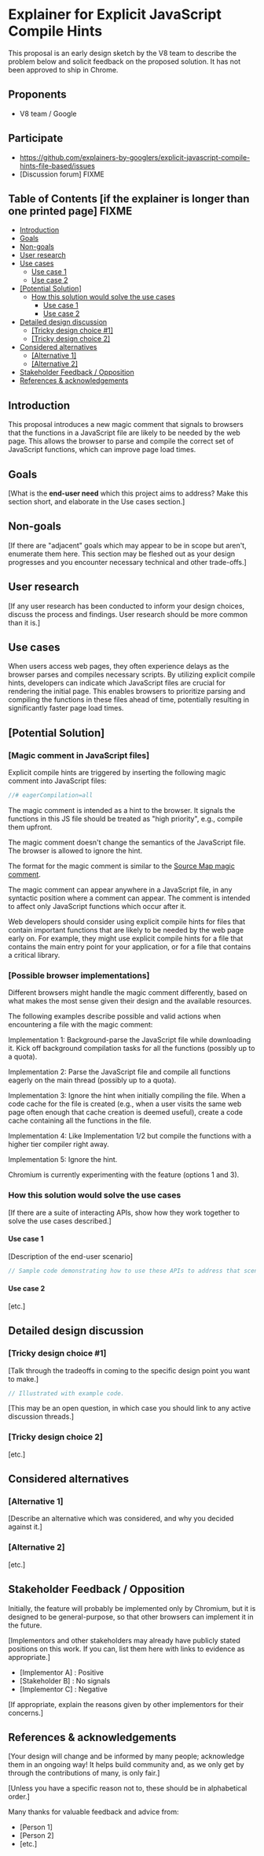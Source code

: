 # Explainer for Explicit JavaScript Compile Hints

This proposal is an early design sketch by the V8 team to describe the problem below and solicit
feedback on the proposed solution. It has not been approved to ship in Chrome.

## Proponents

- V8 team / Google

## Participate
- https://github.com/explainers-by-googlers/explicit-javascript-compile-hints-file-based/issues
- [Discussion forum] FIXME

## Table of Contents [if the explainer is longer than one printed page] FIXME

<!-- Update this table of contents by running `npx doctoc README.md` -->
<!-- START doctoc generated TOC please keep comment here to allow auto update -->
<!-- DON'T EDIT THIS SECTION, INSTEAD RE-RUN doctoc TO UPDATE -->

- [Introduction](#introduction)
- [Goals](#goals)
- [Non-goals](#non-goals)
- [User research](#user-research)
- [Use cases](#use-cases)
  - [Use case 1](#use-case-1)
  - [Use case 2](#use-case-2)
- [[Potential Solution]](#potential-solution)
  - [How this solution would solve the use cases](#how-this-solution-would-solve-the-use-cases)
    - [Use case 1](#use-case-1-1)
    - [Use case 2](#use-case-2-1)
- [Detailed design discussion](#detailed-design-discussion)
  - [[Tricky design choice #1]](#tricky-design-choice-1)
  - [[Tricky design choice 2]](#tricky-design-choice-2)
- [Considered alternatives](#considered-alternatives)
  - [[Alternative 1]](#alternative-1)
  - [[Alternative 2]](#alternative-2)
- [Stakeholder Feedback / Opposition](#stakeholder-feedback--opposition)
- [References & acknowledgements](#references--acknowledgements)

<!-- END doctoc generated TOC please keep comment here to allow auto update -->

## Introduction

This proposal introduces a new magic comment that signals to browsers that the functions in a JavaScript file are likely to be needed by the web page. This allows the browser to parse and compile the correct set of JavaScript functions, which can improve page load times.

## Goals

[What is the **end-user need** which this project aims to address? Make this section short, and
elaborate in the Use cases section.]



## Non-goals

[If there are "adjacent" goals which may appear to be in scope but aren't,
enumerate them here. This section may be fleshed out as your design progresses and you encounter necessary technical and other trade-offs.]

## User research

[If any user research has been conducted to inform your design choices,
discuss the process and findings. User research should be more common than it is.]

## Use cases

When users access web pages, they often experience delays as the browser parses and compiles necessary scripts. By utilizing explicit compile hints, developers can indicate which JavaScript files are crucial for rendering the initial page. This enables browsers to prioritize parsing and compiling the functions in these files ahead of time, potentially resulting in significantly faster page load times.

<!-- In your initial explainer, you shouldn't be attached or appear attached to any of the potential
solutions you describe below this. -->

## [Potential Solution]

### [Magic comment in JavaScript files]

Explicit compile hints are triggered by inserting the following magic comment into JavaScript files:

```JavaScript
//# eagerCompilation=all
```

The magic comment is intended as a hint to the browser. It signals the functions in this JS file should be treated as "high priority", e.g., compile them upfront.

The magic comment doesn't change the semantics of the JavaScript file. The browser is allowed to ignore the hint.

The format for the magic comment is similar to the [Source Map magic comment](https://sourcemaps.info/spec.html).

The magic comment can appear anywhere in a JavaScript file, in any syntactic position where a comment can appear. The comment is intended to affect only JavaScript functions which occur after it.

Web developers should consider using explicit compile hints for files that contain important functions that are likely to be needed by the web page early on. For example, they might use explicit compile hints for a file that contains the main entry point for your application, or for a file that contains a critical library.

### [Possible browser implementations]

Different browsers might handle the magic comment differently, based on what makes the most sense given their design and the available resources.

The following examples describe possible and valid actions when encountering a file with the magic comment:

Implementation 1: Background-parse the JavaScript file while downloading it. Kick off background compilation tasks for all the functions (possibly up to a quota).

Implementation 2: Parse the JavaScript file and compile all functions eagerly on the main thread (possibly up to a quota).

Implementation 3: Ignore the hint when initially compiling the file. When a code cache for the file is created (e.g., when a user visits the same web page often enough that cache creation is deemed useful), create a code cache containing all the functions in the file.

Implementation 4: Like Implementation 1/2 but compile the functions with a higher tier compiler right away.

Implementation 5: Ignore the hint.

Chromium is currently experimenting with the feature (options 1 and 3). 

### How this solution would solve the use cases

[If there are a suite of interacting APIs, show how they work together to solve the use cases described.]

#### Use case 1

[Description of the end-user scenario]

```js
// Sample code demonstrating how to use these APIs to address that scenario.
```

#### Use case 2

[etc.]

## Detailed design discussion

### [Tricky design choice #1]

[Talk through the tradeoffs in coming to the specific design point you want to make.]

```js
// Illustrated with example code.
```

[This may be an open question,
in which case you should link to any active discussion threads.]

### [Tricky design choice 2]

[etc.]

## Considered alternatives



### [Alternative 1]

[Describe an alternative which was considered,
and why you decided against it.]

### [Alternative 2]

[etc.]

## Stakeholder Feedback / Opposition

Initially, the feature will probably be implemented only by Chromium, but it is designed to be general-purpose, so that other browsers can implement it in the future.

[Implementors and other stakeholders may already have publicly stated positions on this work. If you can, list them here with links to evidence as appropriate.]

- [Implementor A] : Positive
- [Stakeholder B] : No signals
- [Implementor C] : Negative

[If appropriate, explain the reasons given by other implementors for their concerns.]

## References & acknowledgements

[Your design will change and be informed by many people; acknowledge them in an ongoing way! It helps build community and, as we only get by through the contributions of many, is only fair.]

[Unless you have a specific reason not to, these should be in alphabetical order.]

Many thanks for valuable feedback and advice from:

- [Person 1]
- [Person 2]
- [etc.]
